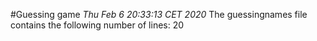 #Guessing game
*Thu Feb  6 20:33:13 CET 2020*
The guessingnames file contains the following number of lines:
20

